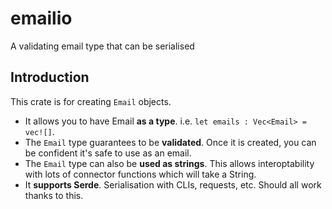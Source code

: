 # emailio

A validating email type that can be serialised

## Introduction

This crate is for creating `Email` objects.

 * It allows you to have Email **as a type**. i.e. `let emails : Vec<Email> = vec![]`.
 * The `Email` type guarantees to be **validated**. Once it is created, you can be confident it's safe to use as an email.
 * The `Email` type can also be **used as strings**. This allows interoptability with lots of connector functions which will take a String.
 * It **supports Serde**. Serialisation with CLIs, requests, etc. Should all work thanks to this.
